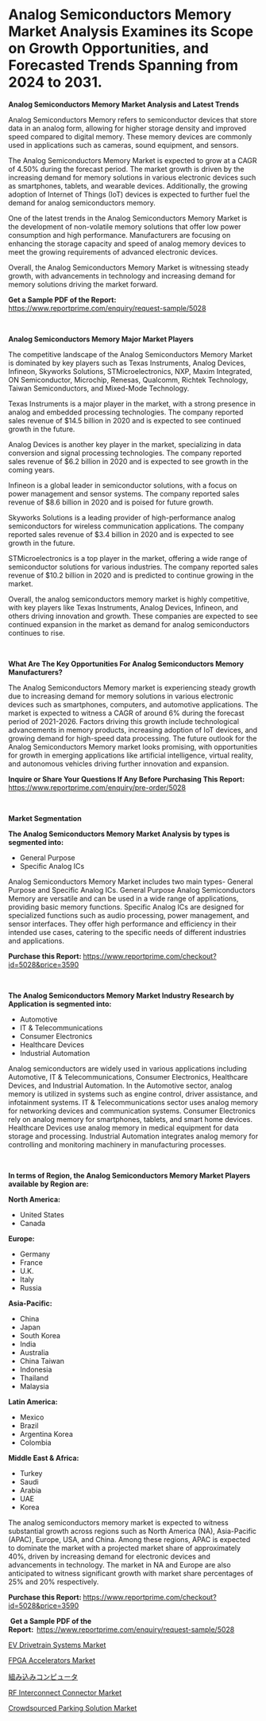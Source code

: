 <p><h1>Analog Semiconductors Memory Market Analysis Examines its Scope on Growth Opportunities, and Forecasted Trends Spanning from 2024 to 2031.</h1></p><p><strong>Analog Semiconductors Memory Market Analysis and Latest Trends</strong></p>
<p><p>Analog Semiconductors Memory refers to semiconductor devices that store data in an analog form, allowing for higher storage density and improved speed compared to digital memory. These memory devices are commonly used in applications such as cameras, sound equipment, and sensors.</p><p>The Analog Semiconductors Memory Market is expected to grow at a CAGR of 4.50% during the forecast period. The market growth is driven by the increasing demand for memory solutions in various electronic devices such as smartphones, tablets, and wearable devices. Additionally, the growing adoption of Internet of Things (IoT) devices is expected to further fuel the demand for analog semiconductors memory.</p><p>One of the latest trends in the Analog Semiconductors Memory Market is the development of non-volatile memory solutions that offer low power consumption and high performance. Manufacturers are focusing on enhancing the storage capacity and speed of analog memory devices to meet the growing requirements of advanced electronic devices.</p><p>Overall, the Analog Semiconductors Memory Market is witnessing steady growth, with advancements in technology and increasing demand for memory solutions driving the market forward.</p></p>
<p><strong>Get a Sample PDF of the Report:&nbsp;</strong> <a href="https://www.reportprime.com/enquiry/request-sample/5028">https://www.reportprime.com/enquiry/request-sample/5028</a></p>
<p>&nbsp;</p>
<p><strong>Analog Semiconductors Memory Major Market Players</strong></p>
<p><p>The competitive landscape of the Analog Semiconductors Memory Market is dominated by key players such as Texas Instruments, Analog Devices, Infineon, Skyworks Solutions, STMicroelectronics, NXP, Maxim Integrated, ON Semiconductor, Microchip, Renesas, Qualcomm, Richtek Technology, Taiwan Semiconductors, and Mixed-Mode Technology.</p><p>Texas Instruments is a major player in the market, with a strong presence in analog and embedded processing technologies. The company reported sales revenue of $14.5 billion in 2020 and is expected to see continued growth in the future.</p><p>Analog Devices is another key player in the market, specializing in data conversion and signal processing technologies. The company reported sales revenue of $6.2 billion in 2020 and is expected to see growth in the coming years.</p><p>Infineon is a global leader in semiconductor solutions, with a focus on power management and sensor systems. The company reported sales revenue of $8.6 billion in 2020 and is poised for future growth.</p><p>Skyworks Solutions is a leading provider of high-performance analog semiconductors for wireless communication applications. The company reported sales revenue of $3.4 billion in 2020 and is expected to see growth in the future.</p><p>STMicroelectronics is a top player in the market, offering a wide range of semiconductor solutions for various industries. The company reported sales revenue of $10.2 billion in 2020 and is predicted to continue growing in the market.</p><p>Overall, the analog semiconductors memory market is highly competitive, with key players like Texas Instruments, Analog Devices, Infineon, and others driving innovation and growth. These companies are expected to see continued expansion in the market as demand for analog semiconductors continues to rise.</p></p>
<p>&nbsp;</p>
<p><strong>What Are The Key Opportunities For Analog Semiconductors Memory Manufacturers?</strong></p>
<p><p>The Analog Semiconductors Memory market is experiencing steady growth due to increasing demand for memory solutions in various electronic devices such as smartphones, computers, and automotive applications. The market is expected to witness a CAGR of around 6% during the forecast period of 2021-2026. Factors driving this growth include technological advancements in memory products, increasing adoption of IoT devices, and growing demand for high-speed data processing. The future outlook for the Analog Semiconductors Memory market looks promising, with opportunities for growth in emerging applications like artificial intelligence, virtual reality, and autonomous vehicles driving further innovation and expansion.</p></p>
<p><strong>Inquire or Share Your Questions If Any Before Purchasing This Report:</strong> <a href="https://www.reportprime.com/enquiry/pre-order/5028">https://www.reportprime.com/enquiry/pre-order/5028</a></p>
<p>&nbsp;</p>
<p><strong>Market Segmentation</strong></p>
<p><strong>The Analog Semiconductors Memory Market Analysis by types is segmented into:</strong></p>
<p><ul><li>General Purpose</li><li>Specific Analog ICs</li></ul></p>
<p><p>Analog Semiconductors Memory Market includes two main types- General Purpose and Specific Analog ICs. General Purpose Analog Semiconductors Memory are versatile and can be used in a wide range of applications, providing basic memory functions. Specific Analog ICs are designed for specialized functions such as audio processing, power management, and sensor interfaces. They offer high performance and efficiency in their intended use cases, catering to the specific needs of different industries and applications.</p></p>
<p><strong>Purchase this Report:&nbsp;</strong><a href="https://www.reportprime.com/checkout?id=5028&price=3590">https://www.reportprime.com/checkout?id=5028&price=3590</a></p>
<p>&nbsp;</p>
<p><strong>The Analog Semiconductors Memory Market Industry Research by Application is segmented into:</strong></p>
<p><ul><li>Automotive</li><li>IT & Telecommunications</li><li>Consumer Electronics</li><li>Healthcare Devices</li><li>Industrial Automation</li></ul></p>
<p><p>Analog semiconductors are widely used in various applications including Automotive, IT & Telecommunications, Consumer Electronics, Healthcare Devices, and Industrial Automation. In the Automotive sector, analog memory is utilized in systems such as engine control, driver assistance, and infotainment systems. IT & Telecommunications sector uses analog memory for networking devices and communication systems. Consumer Electronics rely on analog memory for smartphones, tablets, and smart home devices. Healthcare Devices use analog memory in medical equipment for data storage and processing. Industrial Automation integrates analog memory for controlling and monitoring machinery in manufacturing processes.</p></p>
<p>&nbsp;</p>
<p><strong>In terms of Region, the Analog Semiconductors Memory Market Players available by Region are:</strong></p>
<p>
    <p> <strong> North America: </strong>
        <ul>
            <li>United States</li>
            <li>Canada</li>
        </ul>
        </p> 
    <p> <strong> Europe: </strong>
        <ul>
            <li>Germany</li>
            <li>France</li>
            <li>U.K.</li>
            <li>Italy</li>
            <li>Russia</li>
        </ul>
        </p> 
    <p> <strong> Asia-Pacific: </strong>
        <ul>
            <li>China</li>
            <li>Japan</li>
            <li>South Korea</li>
            <li>India</li>
            <li>Australia</li>
            <li>China Taiwan</li>
            <li>Indonesia</li>
            <li>Thailand</li>
            <li>Malaysia</li>
        </ul>
        </p> 
    <p> <strong> Latin America: </strong>
        <ul>
            <li>Mexico</li>
            <li>Brazil</li>
            <li>Argentina Korea</li>
            <li>Colombia</li>
        </ul>
        </p> 
    <p> <strong> Middle East & Africa: </strong>
        <ul>
            <li>Turkey</li>
            <li>Saudi</li>
            <li>Arabia</li>
            <li>UAE</li>
            <li>Korea</li>
        </ul>
    </p>
    </p>
<p><p>The analog semiconductors memory market is expected to witness substantial growth across regions such as North America (NA), Asia-Pacific (APAC), Europe, USA, and China. Among these regions, APAC is expected to dominate the market with a projected market share of approximately 40%, driven by increasing demand for electronic devices and advancements in technology. The market in NA and Europe are also anticipated to witness significant growth with market share percentages of 25% and 20% respectively.</p></p>
<p><strong>Purchase this Report: </strong><a href="https://www.reportprime.com/checkout?id=5028&price=3590">https://www.reportprime.com/checkout?id=5028&price=3590</a></p>
<p>&nbsp;<strong>Get a Sample PDF of the Report:&nbsp;&nbsp;</strong><a href="https://www.reportprime.com/enquiry/request-sample/5028">https://www.reportprime.com/enquiry/request-sample/5028</a></p>
<p><strong></strong></p>
<p><p><a href="https://issuu.com/reportprime-2/docs/ev-drivetrain-systems-market-size-2030.pptx">EV Drivetrain Systems Market</a></p><p><a href="https://github.com/nicholepatriciadoylenwnrjr0/Market-Research-Report-List-1/blob/main/fpga-accelerators-market.md">FPGA Accelerators Market</a></p><p><a href="https://github.com/nemesis2824/Market-Research-Report-List-1/blob/main/618640515541.md">組み込みコンピュータ</a></p><p><a href="https://github.com/gamblestampleyjenny50m5sl6/Market-Research-Report-List-2/blob/main/rf-interconnect-connector-market.md">RF Interconnect Connector Market</a></p><p><a href="https://issuu.com/reportprime-2/docs/crowdsourced-parking-solution-market-size-2030.ppt">Crowdsourced Parking Solution Market</a></p></p>